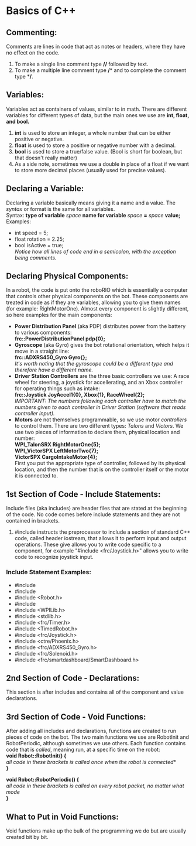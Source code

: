 # Basics of C++  
## Commenting:  
Comments are lines in code that act as notes or headers, where they have no effect on the code.  
1. To make a single line comment type **//** followed by text. 
2. To make a multiple line comment type **/*** and to complete the comment type ***/**.

## Variables:  
Variables act as containers of values, similar to in math. There are different variables for different types of data, but the main ones we use are **int, float, and bool.**  
1. **int** is used to store an integer, a whole number that can be either positive or negative.  
2. **float** is used to store a positive or negative number with a decimal.  
3. **bool** is used to store a true/false value. (Bool is short for boolean, but that doesn't really matter)  
4. As a side note, sometimes we use a double in place of a float if we want to store more decimal places (usually used for precise values).  

## Declaring a Variable:  
Declaring a variable basically means giving it a name and a value. The *syntax* or format is the same for all variables.  
Syntax: **type of variable** *space* **name for variable** *space* **=** *space* **value;**  
Examples:  
- int speed = 5;  
- float rotation = 2.25;  
- bool isActive = true;  
*Notice how all lines of code end in a semicolon, with the exception being comments.*  

## Declaring Physical Components:  
In a robot, the code is put onto the roboRIO which is essentially a computer that controls other physical components on the bot. These components are treated in code as if they are variables, allowing you to give them names (for example: RightMotorOne). Almost every component is slightly different, so here examples for the main components:  
  
- **Power Distribution Panel** (aka PDP) distributes power from the battery to various components:  
**frc::PowerDistributionPanel pdp{0};**  
- **Gyroscope** (aka Gyro) gives the bot rotational orientation, which helps it move in a straight line:  
**frc::ADXRS450_Gyro Gyro{};**  
*It's worth noting that the gyroscope could be a different type and therefore have a different name.*
- **Driver Station Controllers** are the three basic controllers we use: A race wheel for steering, a joystick for accellerating, and an Xbox controller for operating things such as intake:  
**frc::Joystick JoyAccel1{0}, Xbox{1}, RaceWheel{2};**  
*IMPORTANT: The numbers following each controller have to match the numbers given to each controller in Driver Station (software that reads controller input).*  
- **Motors** are not themselves programmable, so we use motor *controllers* to control them. There are two different types: *Talons* and *Victors*. We use two pieces of information to declare them, physical location and number:  
**WPI_TalonSRX RightMotorOne{5};**  
**WPI_VictorSPX LeftMotorTwo{7};**  
**VictorSPX CargoIntakeMotor{4};**  
First you put the appropriate type of controller, followed by its physical location, and then the number that is on the controller itself or the motor it is connected to.  

## 1st Section of Code - Include Statements:
Include files (aka includes) are header files that are stated at the beginning of the code. No code comes before include statements and they are not contained in brackets.
1. #include <iostream> instructs the preprocessor to include a section of standard C++ code, called header iostream, that allows it to perform input and output operations. These give allows you to write code specific to a component, for example "#include <frc/Joystick.h>" allows you to write code to recognize joystick input.
### Include Statement Examples:
- #include <string>
- #include <sstream>
- #include <Robot.h>
- #include <iostream>
- #include <WPILib.h>
- #include <stdlib.h>
- #include <frc/Timer.h>
- #include <TimedRobot.h>
- #include <frc/Joystick.h>
- #include <ctre/Phoenix.h>
- #include <frc/ADXRS450_Gyro.h>
- #include <frc/Solenoid.h>
- #include <frc/smartdashboard/SmartDashboard.h>  
  
## 2nd Section of Code - Declarations:  
This section is after includes and contains all of the component and value declarations.  
  
## 3rd Section of Code - Void Functions:  
After adding all includes and declarations, functions are created to run pieces of code on the bot. The two main functions we use are RobotInit and RobotPeriodic, although sometimes we use others. Each function contains code that is *called*, meaning run, at a specific time on the robot:  
**void Robot::RobotInit() {**  
    *all code in these brackets is called once when the robot is connected**  
**}**  
  
**void Robot::RobotPeriodic() {**  
    *all code in these brackets is called on every robot packet, no matter what mode*  
**}**  

## What to Put in Void Functions:  
Void functions make up the bulk of the programming we do but are usually created bit by bit. 


